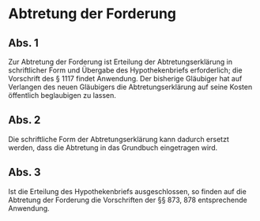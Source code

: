 # Abtretung der Forderung



## Abs. 1

 Zur Abtretung der Forderung ist Erteilung der Abtretungserklärung in schriftlicher Form und Übergabe des Hypothekenbriefs erforderlich; die Vorschrift des § 1117 findet Anwendung. Der bisherige Gläubiger hat auf Verlangen des neuen Gläubigers die Abtretungserklärung auf seine Kosten öffentlich beglaubigen zu lassen.

## Abs. 2

 Die schriftliche Form der Abtretungserklärung kann dadurch ersetzt werden, dass die Abtretung in das Grundbuch eingetragen wird.

## Abs. 3

 Ist die Erteilung des Hypothekenbriefs ausgeschlossen, so finden auf die Abtretung der Forderung die Vorschriften der §§ 873, 878 entsprechende Anwendung. 

